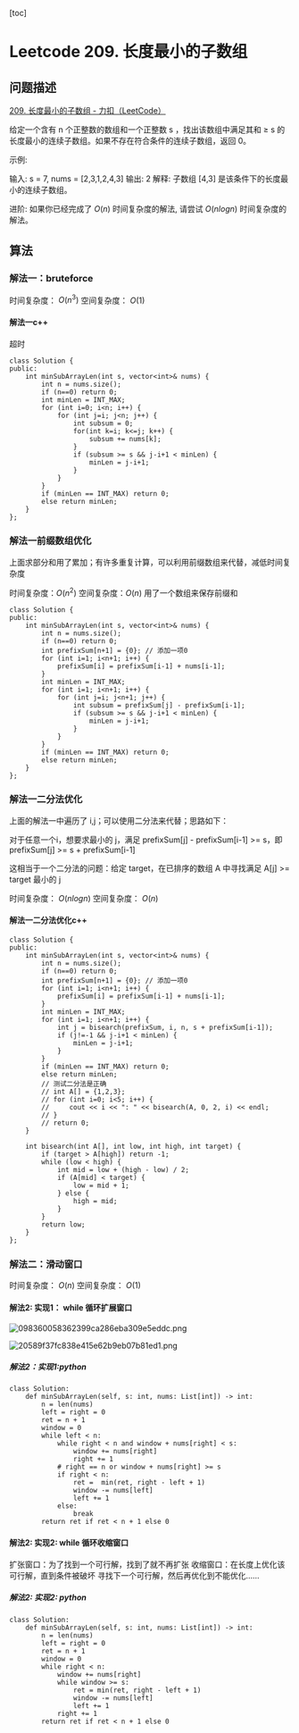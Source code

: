 [toc]

# Leetcode 209. 长度最小的子数组

## 问题描述

[209. 长度最小的子数组 - 力扣（LeetCode）](https://leetcode-cn.com/problems/minimum-size-subarray-sum/)

给定一个含有 n 个正整数的数组和一个正整数 s ，找出该数组中满足其和 ≥ s 的长度最小的连续子数组。如果不存在符合条件的连续子数组，返回 0。

示例: 

输入: s = 7, nums = [2,3,1,2,4,3]
输出: 2
解释: 子数组 [4,3] 是该条件下的长度最小的连续子数组。

进阶:
如果你已经完成了 $O(n)$ 时间复杂度的解法, 请尝试 $O(nlog n)$ 时间复杂度的解法。

## 算法

### 解法一：bruteforce

时间复杂度： $O(n^3)$
空间复杂度： $O(1)$

#### 解法一c++

超时
 
```
class Solution {
public:
    int minSubArrayLen(int s, vector<int>& nums) {
        int n = nums.size();
        if (n==0) return 0;
        int minLen = INT_MAX;
        for (int i=0; i<n; i++) {
            for (int j=i; j<n; j++) {
                int subsum = 0;
                for(int k=i; k<=j; k++) {
                    subsum += nums[k];
                }
                if (subsum >= s && j-i+1 < minLen) {
                    minLen = j-i+1;
                }
            }
        } 
        if (minLen == INT_MAX) return 0;
        else return minLen;
    }
};
```

### 解法一前缀数组优化

上面求部分和用了累加；有许多重复计算，可以利用前缀数组来代替，减低时间复杂度


时间复杂度：$O(n^2)$
空间复杂度：$O(n)$ 用了一个数组来保存前缀和

```
class Solution {
public:
    int minSubArrayLen(int s, vector<int>& nums) {
        int n = nums.size();
        if (n==0) return 0;
        int prefixSum[n+1] = {0}; // 添加一项0
        for (int i=1; i<n+1; i++) {
            prefixSum[i] = prefixSum[i-1] + nums[i-1];
        } 
        int minLen = INT_MAX;
        for (int i=1; i<n+1; i++) {
            for (int j=i; j<n+1; j++) {
                int subsum = prefixSum[j] - prefixSum[i-1];
                if (subsum >= s && j-i+1 < minLen) {
                    minLen = j-i+1;
                }
            }
        } 
        if (minLen == INT_MAX) return 0;
        else return minLen;
    }
};
```

### 解法一二分法优化

上面的解法一中遍历了 i,j；可以使用二分法来代替；思路如下：

对于任意一个i，想要求最小的 j，满足 prefixSum[j] - prefixSum[i-1] >= s，即 prefixSum[j] >= s + prefixSum[i-1]

这相当于一个二分法的问题：给定 target，在已排序的数组 A 中寻找满足 A[j] >= target 最小的 j 

时间复杂度： $O(nlogn)$
空间复杂度： $O(n)$

#### 解法一二分法优化c++

```
class Solution {
public:
    int minSubArrayLen(int s, vector<int>& nums) {
        int n = nums.size();
        if (n==0) return 0;
        int prefixSum[n+1] = {0}; // 添加一项0
        for (int i=1; i<n+1; i++) {
            prefixSum[i] = prefixSum[i-1] + nums[i-1];
        } 
        int minLen = INT_MAX;
        for (int i=1; i<n+1; i++) {
            int j = bisearch(prefixSum, i, n, s + prefixSum[i-1]);
            if (j!=-1 && j-i+1 < minLen) {
                minLen = j-i+1;
            }
        } 
        if (minLen == INT_MAX) return 0;
        else return minLen;
        // 测试二分法是正确
        // int A[] = {1,2,3};
        // for (int i=0; i<5; i++) {
        //     cout << i << ": " << bisearch(A, 0, 2, i) << endl;
        // }
        // return 0;
    }

    int bisearch(int A[], int low, int high, int target) {
        if (target > A[high]) return -1;
        while (low < high) {
            int mid = low + (high - low) / 2;
            if (A[mid] < target) {
                low = mid + 1;
            } else {
                high = mid;
            }
        }
        return low;
    }
};
```

### 解法二：滑动窗口

时间复杂度： $O(n)$
空间复杂度： $O(1)$

#### 解法2: 实现1： while 循环扩展窗口

![098360058362399ca286eba309e5eddc.png](evernotecid://8E200321-31A9-427B-BECA-CC44235980BC/appyinxiangcom/22483756/ENResource/p10470)
 
![20589f37fc838e415e62b9eb07b81ed1.png](evernotecid://8E200321-31A9-427B-BECA-CC44235980BC/appyinxiangcom/22483756/ENResource/p10471)

##### 解法2：实现1:python

```
class Solution:
    def minSubArrayLen(self, s: int, nums: List[int]) -> int:
        n = len(nums)
        left = right = 0
        ret = n + 1
        window = 0
        while left < n:
            while right < n and window + nums[right] < s:
                window += nums[right]
                right += 1
            # right == n or window + nums[right] >= s
            if right < n:
                ret =  min(ret, right - left + 1)
                window -= nums[left]
                left += 1
            else:
                break
        return ret if ret < n + 1 else 0
```


#### 解法2: 实现2: while 循环收缩窗口

扩张窗口：为了找到一个可行解，找到了就不再扩张
收缩窗口：在长度上优化该可行解，直到条件被破坏
寻找下一个可行解，然后再优化到不能优化……

##### 解法2: 实现2: python

```
class Solution:
    def minSubArrayLen(self, s: int, nums: List[int]) -> int:
        n = len(nums)
        left = right = 0
        ret = n + 1
        window = 0
        while right < n:
            window += nums[right]
            while window >= s:
                ret = min(ret, right - left + 1)
                window -= nums[left]
                left += 1
            right += 1
        return ret if ret < n + 1 else 0
```
